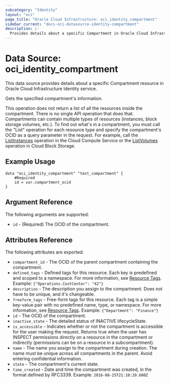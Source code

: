 ```yaml
---
subcategory: "Identity"
layout: "oci"
page_title: "Oracle Cloud Infrastructure: oci_identity_compartment"
sidebar_current: "docs-oci-datasource-identity-compartment"
description: |-
  Provides details about a specific Compartment in Oracle Cloud Infrastructure Identity service
---
```


# Data Source: oci_identity_compartment
This data source provides details about a specific Compartment resource in Oracle Cloud Infrastructure Identity service.

Gets the specified compartment's information.

This operation does not return a list of all the resources inside the compartment. There is no single
API operation that does that. Compartments can contain multiple types of resources (instances, block
storage volumes, etc.). To find out what's in a compartment, you must call the "List" operation for
each resource type and specify the compartment's OCID as a query parameter in the request. For example,
call the [ListInstances](https://docs.cloud.oracle.com/iaas/api/#/en/iaas/20160918/Instance/ListInstances) operation in the Cloud Compute
Service or the [ListVolumes](https://docs.cloud.oracle.com/iaas/api/#/en/iaas/20160918/Volume/ListVolumes) operation in Cloud Block Storage.


## Example Usage

```hcl
data "oci_identity_compartment" "test_compartment" {
	#Required
	id = var.compartment_ocid
}
```

## Argument Reference

The following arguments are supported:

* `id` - (Required) The OCID of the compartment.


## Attributes Reference

The following attributes are exported:

* `compartment_id` - The OCID of the parent compartment containing the compartment.
* `defined_tags` - Defined tags for this resource. Each key is predefined and scoped to a namespace. For more information, see [Resource Tags](https://docs.cloud.oracle.com/iaas/Content/General/Concepts/resourcetags.htm). Example: `{"Operations.CostCenter": "42"}` 
* `description` - The description you assign to the compartment. Does not have to be unique, and it's changeable.
* `freeform_tags` - Free-form tags for this resource. Each tag is a simple key-value pair with no predefined name, type, or namespace. For more information, see [Resource Tags](https://docs.cloud.oracle.com/iaas/Content/General/Concepts/resourcetags.htm). Example: `{"Department": "Finance"}` 
* `id` - The OCID of the compartment.
* `inactive_state` - The detailed status of INACTIVE lifecycleState.
* `is_accessible` - Indicates whether or not the compartment is accessible for the user making the request. Returns true when the user has INSPECT permissions directly on a resource in the compartment or indirectly (permissions can be on a resource in a subcompartment). 
* `name` - The name you assign to the compartment during creation. The name must be unique across all compartments in the parent. Avoid entering confidential information. 
* `state` - The compartment's current state.
* `time_created` - Date and time the compartment was created, in the format defined by RFC3339.  Example: `2016-08-25T21:10:29.600Z` 

